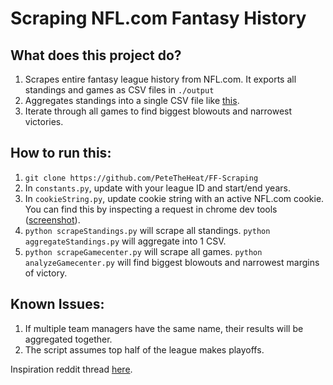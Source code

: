 # Scraping NFL.com Fantasy History

## What does this project do?

1. Scrapes entire fantasy league history from NFL.com. It exports all standings and games as CSV files in `./output`
2. Aggregates standings into a single CSV file like [this](https://ibb.co/QvYprGD).
3. Iterate through all games to find biggest blowouts and narrowest victories.

## How to run this:

1. `git clone https://github.com/PeteTheHeat/FF-Scraping`
2. In `constants.py`, update with your league ID and start/end years.
3. In `cookieString.py`, update cookie string with an active NFL.com cookie. You can find this by inspecting a request in chrome dev tools ([screenshot](https://ibb.co/7bk4fmN)).
4. `python scrapeStandings.py` will scrape all standings. `python aggregateStandings.py` will aggregate into 1 CSV.
5. `python scrapeGamecenter.py` will scrape all games. `python analyzeGamecenter.py` will find biggest blowouts and narrowest margins of victory.

## Known Issues:

1. If multiple team managers have the same name, their results will be aggregated together.
2. The script assumes top half of the league makes playoffs.

Inspiration reddit thread [here](https://www.reddit.com/r/fantasyfootball/comments/jll2xs/i_wrote_a_script_to_scrape_nflcom_fantasy_league/).
